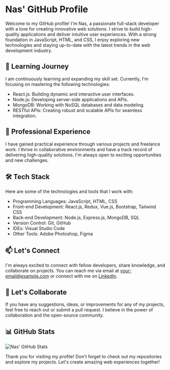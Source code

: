 # Nas' GitHub Profile

Welcome to my GitHub profile! I'm Nas, a passionate full-stack developer with a love for creating innovative web solutions. I strive to build high-quality applications and deliver intuitive user experiences. With a strong foundation in JavaScript, HTML, and CSS, I enjoy exploring new technologies and staying up-to-date with the latest trends in the web development industry.

## 🌱 Learning Journey

I am continuously learning and expanding my skill set. Currently, I'm focusing on mastering the following technologies:

- React.js: Building dynamic and interactive user interfaces.
- Node.js: Developing server-side applications and APIs.
- MongoDB: Working with NoSQL databases and data modeling.
- RESTful APIs: Creating robust and scalable APIs for seamless integration.

## 💼 Professional Experience

I have gained practical experience through various projects and freelance work. I thrive in collaborative environments and have a track record of delivering high-quality solutions. I'm always open to exciting opportunities and new challenges.

## 🛠️ Tech Stack

Here are some of the technologies and tools that I work with:

- Programming Languages: JavaScript, HTML, CSS
- Front-end Development: React.js, Redux, Vue.js, Bootstrap, Tailwind CSS
- Back-end Development: Node.js, Express.js, MongoDB, SQL
- Version Control: Git, GitHub
- IDEs: Visual Studio Code
- Other Tools: Adobe Photoshop, Figma

## 📫 Let's Connect

I'm always excited to connect with fellow developers, share knowledge, and collaborate on projects. You can reach me via email at [your-email@example.com](mailto:your-email@example.com) or connect with me on [LinkedIn](https://www.linkedin.com/in/your-profile).

## 🌟 Let's Collaborate

If you have any suggestions, ideas, or improvements for any of my projects, feel free to reach out or submit a pull request. I believe in the power of collaboration and the open-source community.

## 📊 GitHub Stats

![Nas' GitHub Stats](https://github-readme-stats.vercel.app/api?username=itsNas&show_icons=true&theme=radical)

Thank you for visiting my profile! Don't forget to check out my repositories and explore my projects. Let's create amazing web experiences together!


<!--
**itsNas/itsNas** is a ✨ _special_ ✨ repository because its `README.md` (this file) appears on your GitHub profile.

Here are some ideas to get you started:

- 🔭 I’m currently working on ...
- 🌱 I’m currently learning ...
- 👯 I’m looking to collaborate on ...
- 🤔 I’m looking for help with ...
- 💬 Ask me about ...
- 📫 How to reach me: ...
- 😄 Pronouns: ...
- ⚡ Fun fact: ...
-->
